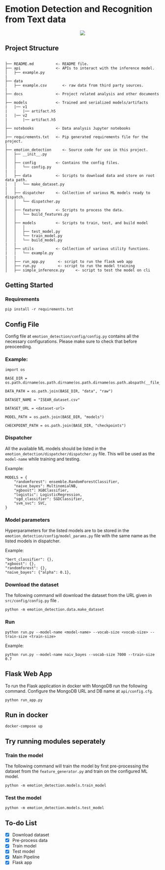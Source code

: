 # Emotion Detection and Recognition from Text data

<p align="center">
<img src="https://devblogs.microsoft.com/cse/wp-content/uploads/sites/55/2015/11/Figure_6_emoticons_on_scale.png"  />
</p>

## Project Structure

```

├── README.md          <- README file.
├── api                <- APIs to interact with the inference model.
│   ├── example.py
|
├── data
│   ├── example.csv       <- raw data from third party sources.
|
├── docs               <- Project related analysis and other documents
│
├── models             <- Trained and serialized models/artifacts
|   |── v1
|       |── artifact.h5
|   |── v2
|       |── artifact.h5
│
├── notebooks          <- Data analysis Jupyter notebooks
│
├── requirements.txt   <- Pip generated requirements file for the project.
│
├── emotion_detection     <- Source code for use in this project.
│   ├── __init__.py
│   │
│   ├── config         <- Contains the config files.
│   │   └── config.py
|   |
│   ├── data           <- Scripts to download data and store on root data path.
│   │   └── make_dataset.py
|   |
│   ├── dispatcher     <- Collection of various ML models ready to dispatch.
│   │   └── dispatcher.py
│   │
│   ├── features       <- Scripts to process the data.
│   │   └── build_features.py
│   │
│   ├── models         <- Scripts to train, test, and build model
│   │   │
│   │   ├── test_model.py
│   │   └── train_model.py
│   │   └── build_model.py
|   |
│   ├── utils          <- Collection of various utility functions.
|   |   └── example.py
|   |
│   ├── run_app.py      <- script to run the flask web app
│   ├── run.py          <- script to run the model training
│   ├── simple_inference.py     <- script to test the model on cli

```

## Getting Started

### Requirements

```
pip install -r requirements.txt
```

## Config File

Config file at `emotion_detection/config/config.py` contains all the necessary configurations. Please make sure to check that before preoceeding.

### Example:

```
import os

BASE_DIR = os.path.dirname(os.path.dirname(os.path.dirname(os.path.abspath(__file__))))

DATA_PATH = os.path.join(BASE_DIR, "data", "raw")

DATASET_NAME = "ISEAR_dataset.csv"

DATASET_URL = <dataset-url>

MODEL_PATH = os.path.join(BASE_DIR, "models")

CHECKPOINT_PATH = os.path.join(BASE_DIR, "checkpoints")

```

### Dispatcher

All the available ML models should be listed in the `emotion_detection/dispatcher/dispatcher.py` file. This will be used as the `model-name` while training and testing.

Example:

```
MODELS = {
    "randomforest": ensemble.RandomForestClassifier,
    "naive_bayes": MultinomialNB,
    "xgboost": XGBClassifier,
    "logistic": LogisticRegression,
    "sgd_classifier": SGDClassifier,
    "svm_svc": SVC,
}
```

### Model parameters

Hyperparameters for the listed models are to be stored in the `emotion_detection/config/model_params.py` file with the same name as the listed models in dispatcher.

Example:

```
"bert_classifier": {},
"xgboost": {},
"randomforest": {},
"naive_bayes": {"alpha": 0.1},
```

### Download the dataset

The following command will download the dataset from the URL given in `src/config/config.py` file .

```
python -m emotion_detection.data.make_dataset
```

### Run

```
python run.py --model-name <model-name> --vocab-size <vocab-size> --train-size <train-size>
```

Example:

```
python run.py --model-name naiv_bayes --vocab-size 7000 --train-size 0.7
```

## Flask Web App

To run the Flask application in docker with MongoDB run the following command.
Configure the MongoDB URL and DB name at `api/config.cfg`.

```
python run_app.py
```

## Run in docker

```
docker-compose up
```

## Try running modules seperately

### Train the model

The following command will train the model by first pre-processing the dataset from the `feature_generator.py` and train on the configured ML model.

```
python -m emotion_detection.models.train_model
```

### Test the model

```
python -m emotion_detection.models.test_model

```

## To-do List

- [x] Download dataset
- [x] Pre-process data
- [x] Train model
- [x] Test model
- [x] Main Pipeline
- [x] Flask app
